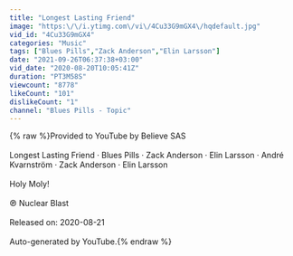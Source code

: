 ```yaml
---
title: "Longest Lasting Friend"
image: "https:\/\/i.ytimg.com\/vi\/4Cu33G9mGX4\/hqdefault.jpg"
vid_id: "4Cu33G9mGX4"
categories: "Music"
tags: ["Blues Pills","Zack Anderson","Elin Larsson"]
date: "2021-09-26T06:37:38+03:00"
vid_date: "2020-08-20T10:05:41Z"
duration: "PT3M58S"
viewcount: "8778"
likeCount: "101"
dislikeCount: "1"
channel: "Blues Pills - Topic"
---
```

{% raw %}Provided to YouTube by Believe SAS<br /><br />Longest Lasting Friend · Blues Pills · Zack Anderson · Elin Larsson · André Kvarnström · Zack Anderson · Elin Larsson<br /><br />Holy Moly!<br /><br />℗ Nuclear Blast<br /><br />Released on: 2020-08-21<br /><br />Auto-generated by YouTube.{% endraw %}
